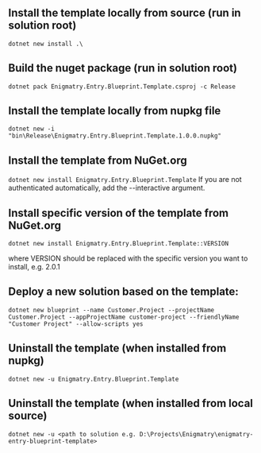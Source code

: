 ## Install the template locally from source (run in solution root)
``dotnet new install .\``

## Build the nuget package (run in solution root)
``dotnet pack Enigmatry.Entry.Blueprint.Template.csproj -c Release``

## Install the template locally from nupkg file
``dotnet new -i "bin\Release\Enigmatry.Entry.Blueprint.Template.1.0.0.nupkg"``

## Install the template from NuGet.org
``dotnet new install Enigmatry.Entry.Blueprint.Template``
If you are not authenticated automatically, add the --interactive argument.

## Install specific version of the template from NuGet.org
``dotnet new install Enigmatry.Entry.Blueprint.Template::VERSION``

where VERSION should be replaced with the specific version you want to install, e.g. 2.0.1

## Deploy a new solution based on the template:
``dotnet new blueprint --name Customer.Project --projectName Customer.Project --appProjectName customer-project --friendlyName "Customer Project" --allow-scripts yes``

## Uninstall the template (when installed from nupkg)
``dotnet new -u Enigmatry.Entry.Blueprint.Template``

## Uninstall the template (when installed from local source)
``dotnet new -u <path to solution e.g. D:\Projects\Enigmatry\enigmatry-entry-blueprint-template>``
